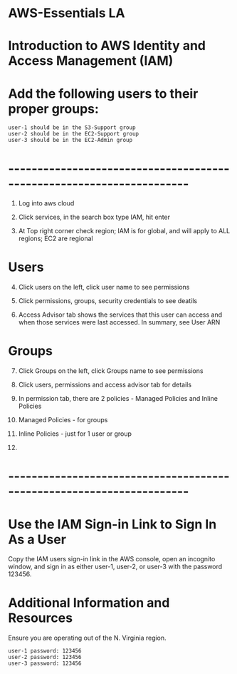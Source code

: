 # AWS-Essentials LA


# Introduction to AWS Identity and Access Management (IAM)


# Add the following users to their proper groups:

    user-1 should be in the S3-Support group
    user-2 should be in the EC2-Support group
    user-3 should be in the EC2-Admin group

# ---------------------------------------------------------------------

1. Log into aws cloud

2. Click services, in the search box type IAM, hit enter

3. At Top right corner check region; IAM is for global, and will apply to ALL regions; EC2 are regional

# Users

4. Click users on the left, click user name to see permissions

5. Click permissions, groups, security credentials to see deatils

6. Access Advisor tab shows the services that this user can access and when those services were last accessed.
    In summary, see User ARN 
    

# Groups

7. Click Groups on the left, click Groups name to see permissions

8. Click users, permissions and access advisor tab for details

9. In permission tab, there are 2 policies - Managed Policies and Inline Policies

10. Managed Policies - for groups

11. Inline Policies - just for 1 user or group

12.









# ---------------------------------------------------------------------



# Use the IAM Sign-in Link to Sign In As a User

Copy the IAM users sign-in link in the AWS console, open an incognito window, and sign in as either user-1, user-2, or user-3 with the password 123456.


# Additional Information and Resources

Ensure you are operating out of the N. Virginia region.

    user-1 password: 123456
    user-2 password: 123456
    user-3 password: 123456


